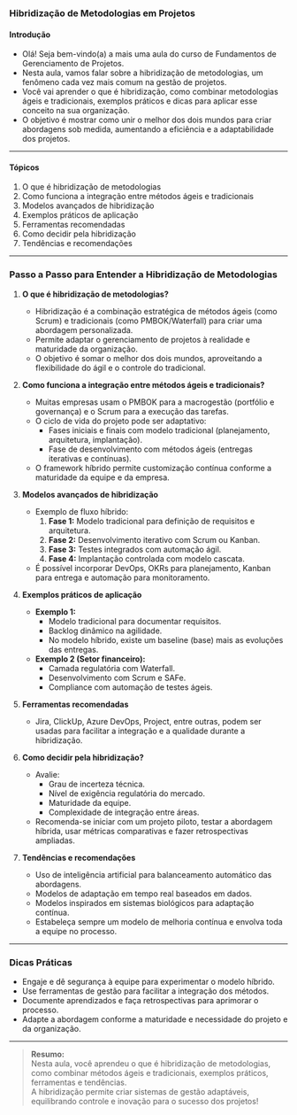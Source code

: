 ### **Hibridização de Metodologias em Projetos**

#### Introdução

- Olá! Seja bem-vindo(a) a mais uma aula do curso de Fundamentos de Gerenciamento de Projetos.
- Nesta aula, vamos falar sobre a hibridização de metodologias, um fenômeno cada vez mais comum na gestão de projetos.
- Você vai aprender o que é hibridização, como combinar metodologias ágeis e tradicionais, exemplos práticos e dicas para aplicar esse conceito na sua organização.
- O objetivo é mostrar como unir o melhor dos dois mundos para criar abordagens sob medida, aumentando a eficiência e a adaptabilidade dos projetos.

---

#### Tópicos

1. O que é hibridização de metodologias
2. Como funciona a integração entre métodos ágeis e tradicionais
3. Modelos avançados de hibridização
4. Exemplos práticos de aplicação
5. Ferramentas recomendadas
6. Como decidir pela hibridização
7. Tendências e recomendações

---

### Passo a Passo para Entender a Hibridização de Metodologias

1. **O que é hibridização de metodologias?**

   - Hibridização é a combinação estratégica de métodos ágeis (como Scrum) e tradicionais (como PMBOK/Waterfall) para criar uma abordagem personalizada.
   - Permite adaptar o gerenciamento de projetos à realidade e maturidade da organização.
   - O objetivo é somar o melhor dos dois mundos, aproveitando a flexibilidade do ágil e o controle do tradicional.

2. **Como funciona a integração entre métodos ágeis e tradicionais?**

   - Muitas empresas usam o PMBOK para a macrogestão (portfólio e governança) e o Scrum para a execução das tarefas.
   - O ciclo de vida do projeto pode ser adaptativo:
     - Fases iniciais e finais com modelo tradicional (planejamento, arquitetura, implantação).
     - Fase de desenvolvimento com métodos ágeis (entregas iterativas e contínuas).
   - O framework híbrido permite customização contínua conforme a maturidade da equipe e da empresa.

3. **Modelos avançados de hibridização**

   - Exemplo de fluxo híbrido:
     1. **Fase 1:** Modelo tradicional para definição de requisitos e arquitetura.
     2. **Fase 2:** Desenvolvimento iterativo com Scrum ou Kanban.
     3. **Fase 3:** Testes integrados com automação ágil.
     4. **Fase 4:** Implantação controlada com modelo cascata.
   - É possível incorporar DevOps, OKRs para planejamento, Kanban para entrega e automação para monitoramento.

4. **Exemplos práticos de aplicação**

   - **Exemplo 1:**
     - Modelo tradicional para documentar requisitos.
     - Backlog dinâmico na agilidade.
     - No modelo híbrido, existe um baseline (base) mais as evoluções das entregas.
   - **Exemplo 2 (Setor financeiro):**
     - Camada regulatória com Waterfall.
     - Desenvolvimento com Scrum e SAFe.
     - Compliance com automação de testes ágeis.

5. **Ferramentas recomendadas**

   - Jira, ClickUp, Azure DevOps, Project, entre outras, podem ser usadas para facilitar a integração e a qualidade durante a hibridização.

6. **Como decidir pela hibridização?**

   - Avalie:
     - Grau de incerteza técnica.
     - Nível de exigência regulatória do mercado.
     - Maturidade da equipe.
     - Complexidade de integração entre áreas.
   - Recomenda-se iniciar com um projeto piloto, testar a abordagem híbrida, usar métricas comparativas e fazer retrospectivas ampliadas.

7. **Tendências e recomendações**

   - Uso de inteligência artificial para balanceamento automático das abordagens.
   - Modelos de adaptação em tempo real baseados em dados.
   - Modelos inspirados em sistemas biológicos para adaptação contínua.
   - Estabeleça sempre um modelo de melhoria contínua e envolva toda a equipe no processo.

---

### Dicas Práticas

- Engaje e dê segurança à equipe para experimentar o modelo híbrido.
- Use ferramentas de gestão para facilitar a integração dos métodos.
- Documente aprendizados e faça retrospectivas para aprimorar o processo.
- Adapte a abordagem conforme a maturidade e necessidade do projeto e da organização.

---

> **Resumo:**  
> Nesta aula, você aprendeu o que é hibridização de metodologias, como combinar métodos ágeis e tradicionais, exemplos práticos, ferramentas e tendências.  
> A hibridização permite criar sistemas de gestão adaptáveis, equilibrando controle e inovação para o sucesso dos projetos!
